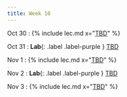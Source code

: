 ```yaml
---
title: Week 10
---
```


Oct 30
: {% include lec.md x="[TBD](#)" %}


Oct 31
: **Lab**{: .label .label-purple } [TBD](#)


Nov 1
: {% include lec.md x="[TBD](#)" %}


Nov 2
: **Lab**{: .label .label-purple } [TBD](#)

Nov 3
: {% include lec.md x="[TBD](#)" %}

